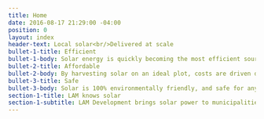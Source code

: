 ```yaml
---
title: Home
date: 2016-08-17 21:29:00 -04:00
position: 0
layout: index
header-text: Local solar<br/>Delivered at scale
bullet-1-title: Efficient
bullet-1-body: Solar energy is quickly becoming the most efficient source of power to produce
bullet-2-title: Affordable
bullet-2-body: By harvesting solar on an ideal plot, costs are driven down for consumers everywhere
bullet-3-title: Safe
bullet-3-body: Solar is 100% environmentally friendly, and safe for any neighborhood to use
section-1-title: LAM knows solar
section-1-subtitle: LAM Development brings solar power to municipalities in New York
---
```


